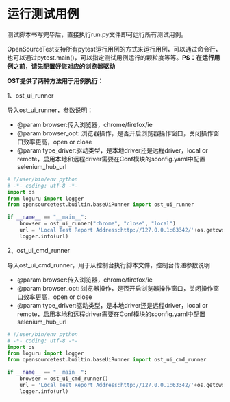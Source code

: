 # 运行测试用例

测试脚本书写完毕后，直接执行run.py文件即可运行所有测试用例。

OpenSourceTest支持所有pytest运行用例的方式来运行用例，可以通过命令行，也可以通过pytest.main()，可以指定测试用例运行的颗粒度等等。**PS：在运行用例之前，请先配置好您对应的浏览器驱动**

**OST提供了两种方法用于用例执行：**

1、ost_ui_runner

导入ost_ui_runner，参数说明：

-  @param browser:传入浏览器，chrome/firefox/ie
- @param browser_opt: 浏览器操作，是否开启浏览器操作窗口，关闭操作窗口效率更高，open or close
- @param type_driver:驱动类型，是本地driver还是远程driver，local or remote，启用本地和远程driver需要在Conf模块的sconfig.yaml中配置selenium_hub_url

~~~python
# !/user/bin/env python
# -*- coding: utf-8 -*-
import os
from loguru import logger
from opensourcetest.builtin.baseUiRunner import ost_ui_runner

if __name__ == "__main__":
    browser = ost_ui_runner("chrome", "close", "local")
    url = 'Local Test Report Address:http://127.0.0.1:63342/'+os.getcwd().split("\\")[-1]+f'/Report/{browser.replace(" ", "_")}/allure-report/index.html '
    logger.info(url)
~~~

2、ost_ui_cmd_runner

导入ost_ui_cmd_runner，用于从控制台执行脚本文件，控制台传递参数说明

-  @param browser:传入浏览器，chrome/firefox/ie
- @param browser_opt: 浏览器操作，是否开启浏览器操作窗口，关闭操作窗口效率更高，open or close
- @param type_driver:驱动类型，是本地driver还是远程driver，local or remote，启用本地和远程driver需要在Conf模块的sconfig.yaml中配置selenium_hub_url

~~~python
# !/user/bin/env python
# -*- coding: utf-8 -*-
import os
from loguru import logger
from opensourcetest.builtin.baseUiRunner import ost_ui_cmd_runner

if __name__ == "__main__":
    browser = ost_ui_cmd_runner()
    url = 'Local Test Report Address:http://127.0.0.1:63342/'+os.getcwd().split("\\")[-1]+f'/Report/{browser.replace(" ", "_")}/allure-report/index.html '
    logger.info(url)
~~~

